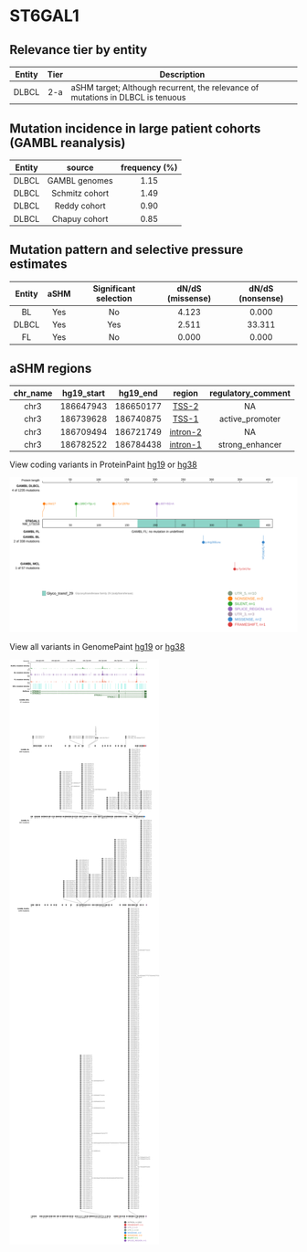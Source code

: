 # ST6GAL1

## Relevance tier by entity

|Entity|Tier|Description                              |
|:------:|:----:|-----------------------------------------|
|DLBCL |2-a | aSHM target; Although recurrent, the relevance of mutations in DLBCL is tenuous |

## Mutation incidence in large patient cohorts (GAMBL reanalysis)

|Entity|source        |frequency (%)|
|:------:|:--------------:|:-------------:|
|DLBCL |GAMBL genomes |1.15         |
|DLBCL |Schmitz cohort|1.49         |
|DLBCL |Reddy cohort  |0.90         |
|DLBCL |Chapuy cohort |0.85         |

## Mutation pattern and selective pressure estimates

|Entity|aSHM|Significant selection|dN/dS (missense)|dN/dS (nonsense)|
|:------:|:----:|:---------------------:|:----------------:|:----------------:|
|BL    |Yes |No                   |4.123           | 0.000          |
|DLBCL |Yes |Yes                  |2.511           |33.311          |
|FL    |Yes |No                   |0.000           | 0.000          |

## aSHM regions

|chr_name|hg19_start|hg19_end |region                                                                                          |regulatory_comment|
|:--------:|:----------:|:---------:|:------------------------------------------------------------------------------------------------:|:------------------:|
|chr3    |186647943 |186650177|[TSS-2](https://genome.ucsc.edu/s/rdmorin/GAMBL%20hg19?position=chr3%3A186647943%2D186650177)   |NA                |
|chr3    |186739628 |186740875|[TSS-1](https://genome.ucsc.edu/s/rdmorin/GAMBL%20hg19?position=chr3%3A186739628%2D186740875)   |active_promoter   |
|chr3    |186709494 |186721749|[intron-2](https://genome.ucsc.edu/s/rdmorin/GAMBL%20hg19?position=chr3%3A186709494%2D186721749)|NA                |
|chr3    |186782522 |186784438|[intron-1](https://genome.ucsc.edu/s/rdmorin/GAMBL%20hg19?position=chr3%3A186782522%2D186784438)|strong_enhancer   |


View coding variants in ProteinPaint [hg19](https://morinlab.github.io/LLMPP/GAMBL/ST6GAL1_protein.html)  or [hg38](https://morinlab.github.io/LLMPP/GAMBL/ST6GAL1_protein_hg38.html)

![image](images/proteinpaint/ST6GAL1_NM_173216.svg)

View all variants in GenomePaint [hg19](https://morinlab.github.io/LLMPP/GAMBL/ST6GAL1.html)  or [hg38](https://morinlab.github.io/LLMPP/GAMBL/ST6GAL1_hg38.html)

![image](images/proteinpaint/ST6GAL1.svg)
